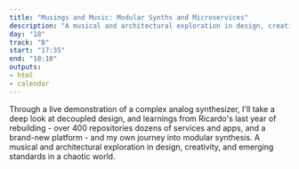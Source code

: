 ```yaml
---
title: "Musings and Music: Modular Synths and Microservices"
description: "A musical and architectural exploration in design, creativity, and emerging standards in a chaotic world."
day: "18"
track: "B"
start: "17:35"
end: "18:10"
outputs:
- html
- calendar
---
```


Through a live demonstration of a complex analog synthesizer, I'll take a deep look at decoupled design, and learnings from Ricardo's last year of rebuilding - over 400 repositories dozens of services and apps, and a brand-new platform - and my own journey into modular synthesis. A musical and architectural exploration in design, creativity, and emerging standards in a chaotic world.
